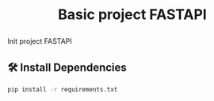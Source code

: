 
# <p align="center">Basic project FASTAPI</p>
  
Init project FASTAPI
    

## 🛠️ Install Dependencies    
```bash
pip install -r requirements.txt
```
        